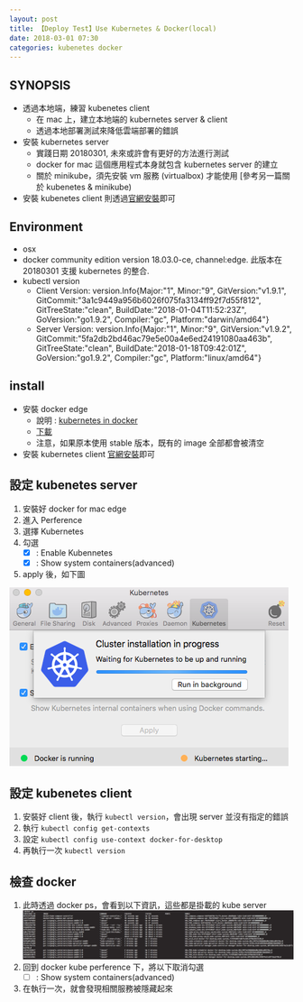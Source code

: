 ```yaml
---
layout: post
title: 【Deploy Test】Use Kubernetes & Docker(local)
date: 2018-03-01 07:30
categories: kubenetes docker
---
```


## SYNOPSIS
- 透過本地端，練習 kubenetes client 
	- 在 mac 上，建立本地端的 kubernetes server & client 
	- 透過本地部署測試來降低雲端部署的錯誤
- 安裝 kubernetes server
	- 實踐日期 20180301, 未來或許會有更好的方法進行測試
	- docker for mac 這個應用程式本身就包含 kubernetes server 的建立
	- 關於 minikube，須先安裝 vm 服務 (virtualbox) 才能使用 [參考另一篇關於 kubenetes & minikube)
- 安裝 kubenetes client 則透過[官網安裝](https://kubernetes.io/docs/imported/release/notes/)即可

## Environment
- osx
- docker community edition version 18.03.0-ce, channel:edge. 此版本在 20180301 支援 kubernetes 的整合.
- kubectl version
	- Client Version: version.Info{Major:"1", Minor:"9", GitVersion:"v1.9.1", GitCommit:"3a1c9449a956b6026f075fa3134ff92f7d55f812", GitTreeState:"clean", BuildDate:"2018-01-04T11:52:23Z", GoVersion:"go1.9.2", Compiler:"gc", Platform:"darwin/amd64"}
	- Server Version: version.Info{Major:"1", Minor:"9", GitVersion:"v1.9.2", GitCommit:"5fa2db2bd46ac79e5e00a4e6ed24191080aa463b", GitTreeState:"clean", BuildDate:"2018-01-18T09:42:01Z", GoVersion:"go1.9.2", Compiler:"gc", Platform:"linux/amd64"}

<!--more-->

## install

- 安裝 docker edge 
	- 說明 : [kubernetes in docker](https://docs.docker.com/docker-for-mac/#kubernetes)
	- [下載](https://docs.docker.com/docker-for-mac/install/#download-docker-for-mac)
	- 注意，如果原本使用 stable 版本，既有的 image 全部都會被清空
- 安裝 kubernetes client [官網安裝](https://kubernetes.io/docs/imported/release/notes/)即可

## 設定 kubenetes server

1. 安裝好 docker for mac edge
2. 進入 Perference
3. 選擇 Kubernetes
4. 勾選 
	- [x] : Enable Kubennetes
	- [x] : Show system containers(advanced)
5. apply 後，如下圖

![img1](https://raw.githubusercontent.com/jhaoheng/assets/master/blog/docker/docker-kubectl-1.png)

## 設定 kubenetes client

1. 安裝好 client 後，執行 `kubectl version`，會出現 server 並沒有指定的錯誤
2. 執行 `kubectl config get-contexts`
3. 設定 `kubectl config use-context docker-for-desktop`
4. 再執行一次 `kubectl version`

## 檢查 docker

1. 此時透過 docker ps，會看到以下資訊，這些都是掛載的 kube server
![img2](https://raw.githubusercontent.com/jhaoheng/assets/master/blog/docker/docker-kubectl-2.png)
2. 回到 docker kube perference 下，將以下取消勾選
	- [ ] : Show system containers(advanced)
3. 在執行一次，就會發現相關服務被隱藏起來
